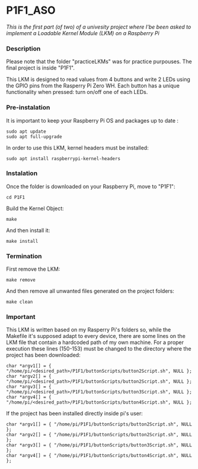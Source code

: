 # P1F1_ASO

_This is the first part (of two) of a univesity project where I'be been asked to implement a Loadable Kernel Module (LKM) on a Raspberry Pi_

### Description

Please note that the folder "practiceLKMs" was for practice purpouses. The final project is inside "P1F1".
 
This LKM is designed to read values from 4 buttons and write 2 LEDs using the GPIO pins from the Rasperry Pi Zero WH. 
Each button has a unique functionality when pressed: turn on/off one of each LEDs.

### Pre-instalation 
It is important to keep your Raspberry Pi OS and packages up to date :
```
sudo apt update
sudo apt full-upgrade
```
In order to use this LKM, kernel headers must be installed:
```
sudo apt install raspberrypi-kernel-headers
```

### Instalation 

Once the folder is downloaded on your Raspberry Pi, move to "P1F1":
```
cd P1F1
```
Build the Kernel Object:
```
make
```
And then install it:
```
make install
```

### Termination

First remove the LKM:
```
make remove
```
And then remove all unwanted files generated on the project folders:
```
make clean
```

### Important
This LKM is written based on my Rasperry Pi's folders so, while the Makefile it's supposed adapt to every device, there are some lines on the LKM file that contain a hardcoded path of my own machine. For a proper execution these lines (150-153) must be changed to the directory where the project has been downloaded:
```
char *argv1[] = { "/home/pi/<desired_path>/P1F1/buttonScripts/button2Script.sh", NULL };
char *argv2[] = { "/home/pi/<desired_path>/P1F1/buttonScripts/button2Script.sh", NULL };
char *argv3[] = { "/home/pi/<desired_path>/P1F1/buttonScripts/button3Script.sh", NULL };
char *argv4[] = { "/home/pi/<desired_path>/P1F1/buttonScripts/button4Script.sh", NULL };
```
If the project has been installed directly inside pi's user:
```
char *argv1[] = { "/home/pi/P1F1/buttonScripts/button2Script.sh", NULL };
char *argv2[] = { "/home/pi/P1F1/buttonScripts/button2Script.sh", NULL };
char *argv3[] = { "/home/pi/P1F1/buttonScripts/button3Script.sh", NULL };
char *argv4[] = { "/home/pi/P1F1/buttonScripts/button4Script.sh", NULL };
```


